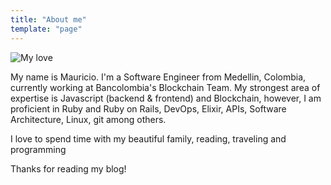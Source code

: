 ```yaml
---
title: "About me"
template: "page"
---
```


![My love](https://s3-us-west-2.amazonaws.com/mauricioserna/static/images/famliy.jpg)

My name is Mauricio. I'm a Software Engineer from Medellin, Colombia, currently working at Bancolombia's Blockchain Team. My strongest area of expertise is Javascript (backend & frontend) and Blockchain, however, I am proficient in Ruby and Ruby on Rails, DevOps, Elixir, APIs, Software Architecture, Linux, git among others.

I love to spend time with my beautiful family, reading, traveling and programming

Thanks for reading my blog!
